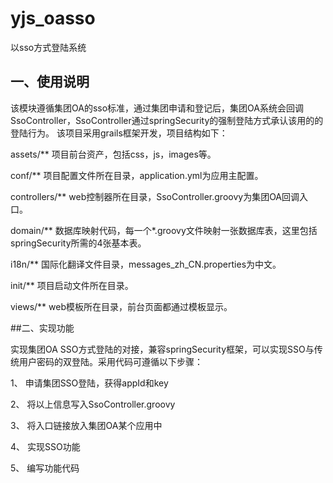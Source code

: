 # yjs_oasso
以sso方式登陆系统

## 一、使用说明

该模块遵循集团OA的sso标准，通过集团申请和登记后，集团OA系统会回调SsoController，SsoController通过springSecurity的强制登陆方式承认该用的的登陆行为。
该项目采用grails框架开发，项目结构如下：

assets/**					项目前台资产，包括css，js，images等。

conf/**					项目配置文件所在目录，application.yml为应用主配置。

controllers/**				web控制器所在目录，SsoController.groovy为集团OA回调入口。

domain/**	 			数据库映射代码，每一个*.groovy文件映射一张数据库表，这里包括springSecurity所需的4张基本表。

i18n/**	 				国际化翻译文件目录，messages_zh_CN.properties为中文。

init/**					项目启动文件所在目录。

views/**					web模板所在目录，前台页面都通过模板显示。

##二、实现功能

实现集团OA SSO方式登陆的对接，兼容springSecurity框架，可以实现SSO与传统用户密码的双登陆。采用代码可遵循以下步骤：

1、	申请集团SSO登陆，获得appId和key

2、	将以上信息写入SsoController.groovy

3、	将入口链接放入集团OA某个应用中

4、	实现SSO功能

5、	编写功能代码

